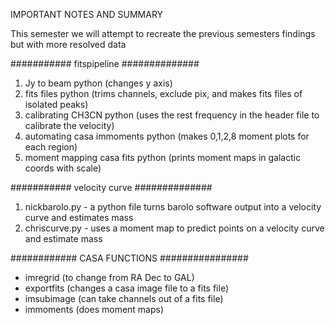 IMPORTANT NOTES AND SUMMARY

This semester we will attempt to recreate the previous semesters findings but with more resolved data

########### fitspipeline ##############

1) Jy to beam python (changes y axis)
2) fits files python (trims channels, exclude pix, and makes fits files of isolated peaks)
3) calibrating CH3CN python (uses the rest frequency in the header file to calibrate the velocity)
4) automating casa immoments python (makes 0,1,2,8 moment plots for each region)
5) moment mapping casa fits python (prints moment maps in galactic coords with scale)

########### velocity curve ##############

1) nickbarolo.py - a python file turns barolo software output into a velocity curve and estimates mass
2) chriscurve.py - uses a moment map to predict points on a velocity curve and estimate mass

############ CASA FUNCTIONS ################

- imregrid (to change from RA Dec to GAL)
- exportfits (changes a casa image file to a fits file)
- imsubimage (can take channels out of a fits file)
- immoments (does moment maps)
